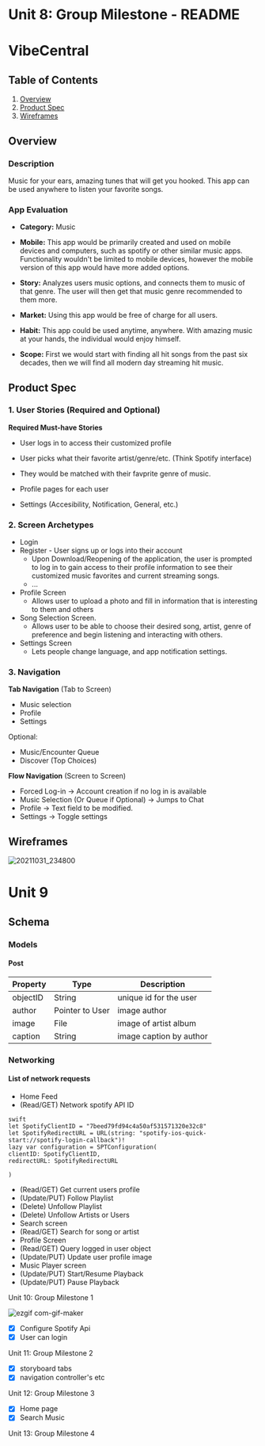 
Unit 8: Group Milestone - README 
===

# VibeCentral

## Table of Contents
1. [Overview](#Overview)
1. [Product Spec](#Product-Spec)
1. [Wireframes](#Wireframes)

## Overview
### Description
Music for your ears, amazing tunes that will get you hooked. This app can be used anywhere to listen your favorite songs.
### App Evaluation

- **Category:** Music

- **Mobile:** This app would be primarily created and used on mobile devices and computers, such as spotify or other similar music apps. Functionality wouldn't be limited to mobile devices, however the mobile version of this app would have more added options.

- **Story:** Analyzes users music options, and connects them to music of that genre. The user will then get that music genre recommended to them more.

- **Market:** Using this app would be free of charge for all users.

- **Habit:** This app could be used anytime, anywhere. With amazing music at your hands, the individual would enjoy himself.

- **Scope:** First we would start with finding all hit songs from the past six decades, then we will find all modern day streaming hit music. 

## Product Spec

### 1. User Stories (Required and Optional)

**Required Must-have Stories**

* User logs in to access their customized profile

* User picks what their favorite artist/genre/etc. (Think Spotify interface)
* They would be matched with their favprite genre of music.
* Profile pages for each user
* Settings (Accesibility, Notification, General, etc.)


### 2. Screen Archetypes

* Login 
* Register - User signs up or logs into their account
   * Upon Download/Reopening of the application, the user is prompted to log in to gain access to their profile information to see their customized music favorites and current streaming songs.
   * ...
* Profile Screen 
   * Allows user to upload a photo and fill in information that is interesting to them and others
* Song Selection Screen.
   * Allows user to be able to choose their desired song, artist, genre of preference and begin listening and interacting with others.
* Settings Screen
   * Lets people change language, and app notification settings.

### 3. Navigation

**Tab Navigation** (Tab to Screen)

* Music selection
* Profile
* Settings

Optional:
* Music/Encounter Queue
* Discover (Top Choices)

**Flow Navigation** (Screen to Screen)
* Forced Log-in -> Account creation if no log in is available
* Music Selection (Or Queue if Optional) -> Jumps to Chat
* Profile -> Text field to be modified. 
* Settings -> Toggle settings

## Wireframes

![20211031_234800](https://user-images.githubusercontent.com/76667866/139619285-1167d3cd-d672-4b59-9437-d2f5f856d6fd.jpg)

# Unit 9

## Schema
### Models
#### Post
| Property | Type | Description |
| ------------- | -------- | ------------|
| objectID | String | unique id for the user |
| author | Pointer to User| image author |
| image | File | image of artist album |
| caption | String | image caption by author |
### Networking
#### List of network requests
- Home Feed
- (Read/GET) Network spotify API ID
```
swift
let SpotifyClientID = "7beed79fd94c4a50af531571320e32c8"
let SpotifyRedirectURL = URL(string: "spotify-ios-quick-start://spotify-login-callback")!
lazy var configuration = SPTConfiguration(
clientID: SpotifyClientID,
redirectURL: SpotifyRedirectURL

)
```
- (Read/GET) Get current users profile
- (Update/PUT) Follow Playlist
- (Delete) Unfollow Playlist
- (Delete) Unfollow Artists or Users
- Search screen
- (Read/GET) Search for song or artist
- Profile Screen
- (Read/GET) Query logged in user object
- (Update/PUT) Update user profile image
- Music Player screen
- (Update/PUT) Start/Resume Playback
- (Update/PUT) Pause Playback


Unit 10: Group Milestone 1

![ezgif com-gif-maker](https://user-images.githubusercontent.com/76667866/141724876-abfa9b4b-ff8b-4521-ab86-f648bbc202e5.gif)

- [x] Configure Spotify Api
- [x] User can login

Unit 11: Group Milestone 2

- [x] storyboard tabs
- [x] navigation controller's etc

Unit 12: Group Milestone 3

- [x] Home page
- [x] Search Music

Unit 13: Group Milestone 4





